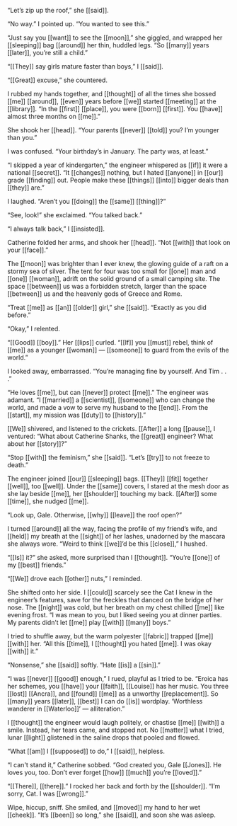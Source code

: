 “Let’s zip up the roof,” she [[said]].  
  
“No way.” I pointed up. “You wanted to see this.”  
  
“Just say you [[want]] to see the [[moon]],” she giggled, and wrapped her [[sleeping]] bag [[around]] her thin, huddled legs. “So [[many]] years [[later]], you’re still a child.”  
  
“[[They]] say girls mature faster than boys,” I [[said]].  
  
“[[Great]] excuse,” she countered.  
  
I rubbed my hands together, and [[thought]] of all the times she bossed [[me]] [[around]], [[even]] years before [[we]] started [[meeting]] at the [[library]]. “In the [[first]] [[place]], you were [[born]] [[first]]. You [[have]] almost three months on [[me]].”  
  
She shook her [[head]]. “Your parents [[never]] [[told]] you? I’m younger than you.”  
  
I was confused. “Your birthday’s in January. The party was, at least.”  
  
“I skipped a year of kindergarten,” the engineer whispered as [[if]] it were a national [[secret]]. “It [[changes]] nothing, but I hated [[anyone]] in [[our]] grade [[finding]] out. People make these [[things]] [[into]] bigger deals than [[they]] are.”  
  
I laughed. “Aren’t you [[doing]] the [[same]] [[thing]]?”  
  
“See, look!” she exclaimed. “You talked back.”  
  
“I always talk back,” I [[insisted]].  
  
Catherine folded her arms, and shook her [[head]]. “Not [[with]] that look on your [[face]].”  
  
The [[moon]] was brighter than I ever knew, the glowing guide of a raft on a stormy sea of silver. The tent for four was too small for [[one]] man and [[one]] [[woman]], adrift on the solid ground of a small camping site. The space [[between]] us was a forbidden stretch, larger than the space [[between]] us and the heavenly gods of Greece and Rome.  
  
“Treat [[me]] as [[an]] [[older]] girl,” she [[said]]. “Exactly as you did before.”  
  
“Okay,” I relented.  
  
“[[Good]] [[boy]].” Her [[lips]] curled. “[[If]] you [[must]] rebel, think of [[me]] as a younger [[woman]] — [[someone]] to guard from the evils of the world.”  
  
I looked away, embarrassed. “You’re managing fine by yourself. And Tim . . .”  
  
“He loves [[me]], but can [[never]] protect [[me]].” The engineer was adamant. “I [[married]] a [[scientist]], [[someone]] who can change the world, and made a vow to serve my husband to the [[end]]. From the [[start]], my mission was [[duty]] to [[history]].”  
  
[[We]] shivered, and listened to the crickets. [[After]] a long [[pause]], I ventured: “What about Catherine Shanks, the [[great]] engineer? What about her [[story]]?”  
  
“Stop [[with]] the feminism,” she [[said]]. “Let’s [[try]] to not freeze to death.”  
  
The engineer joined [[our]] [[sleeping]] bags. [[They]] [[fit]] together [[well]], too [[well]]. Under the [[same]] covers, I stared at the mesh door as she lay beside [[me]], her [[shoulder]] touching my back. [[After]] some [[time]], she nudged [[me]].  
  
“Look up, Gale. Otherwise, [[why]] [[leave]] the roof open?”  
  
I turned [[around]] all the way, facing the profile of my friend’s wife, and [[held]] my breath at the [[sight]] of her lashes, unadorned by the mascara she always wore. “Weird to think [[we]]’d be this [[close]],” I hushed.  
  
“[[Is]] it?” she asked, more surprised than I [[thought]]. “You’re [[one]] of my [[best]] friends.”  
  
“[[We]] drove each [[other]] nuts,” I reminded.  
  
She shifted onto her side. I [[could]] scarcely see the Cat I knew in the engineer’s features, save for the freckles that danced on the bridge of her nose. The [[night]] was cold, but her breath on my chest chilled [[me]] like evening frost. “I was mean to you, but I liked seeing you at dinner parties. My parents didn’t let [[me]] play [[with]] [[many]] boys.”  
  
I tried to shuffle away, but the warm polyester [[fabric]] trapped [[me]] [[with]] her. “All this [[time]], I [[thought]] you hated [[me]]. I was okay [[with]] it.”  
  
“Nonsense,” she [[said]] softly. “Hate [[is]] a [[sin]].”  
  
“I was [[never]] [[good]] enough,” I rued, playful as I tried to be. “Eroica has her schemes, you [[have]] your [[faith]], [[Louise]] has her music. You three [[lost]] [[Ancra]], and [[found]] [[me]] as a unworthy [[replacement]]. So [[many]] years [[later]], [[best]] I can do [[is]] wordplay. ‘Worthless wanderer in [[Waterloo]]’ — alliteration.”  
  
I [[thought]] the engineer would laugh politely, or chastise [[me]] [[with]] a smile. Instead, her tears came, and stopped not. No [[matter]] what I tried, lunar [[light]] glistened in the saline drops that pooled and flowed.  
  
“What [[am]] I [[supposed]] to do,” I [[said]], helpless.  
  
“I can't stand it,” Catherine sobbed. “God created you, Gale [[Jones]]. He loves you, too. Don’t ever forget [[how]] [[much]] you’re [[loved]].”  
  
“[[There]], [[there]].” I rocked her back and forth by the [[shoulder]]. “I’m sorry, Cat. I was [[wrong]].”  
  
Wipe, hiccup, sniff. She smiled, and [[moved]] my hand to her wet [[cheek]]. “It’s [[been]] so long,” she [[said]], and soon she was asleep.
